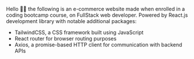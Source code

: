 Hello 👋🏻
the following is an e-commerce website made when enrolled in a coding bootcamp course, on FullStack web developer. Powered by React.js development library with notable additional packages:
- TailwindCSS, a CSS framework built using JavaScript
- React router for browser routing purposes
- Axios, a promise-based HTTP client for communication with backend APIs
